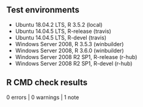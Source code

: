 ## Test environments

* Ubuntu 18.04.2 LTS, R 3.5.2 (local)
* Ubuntu 14.04.5 LTS, R-release (travis)
* Ubuntu 14.04.5 LTS, R-devel (travis)
* Windows Server 2008, R 3.5.3 (winbuilder)
* Windows Server 2008, R 3.6.0 (winbuilder)
* Windows Server 2008 R2 SP1, R-release (r-hub)
* Windows Server 2008 R2 SP1, R-devel (r-hub)

## R CMD check results

0 errors | 0 warnings | 1 note